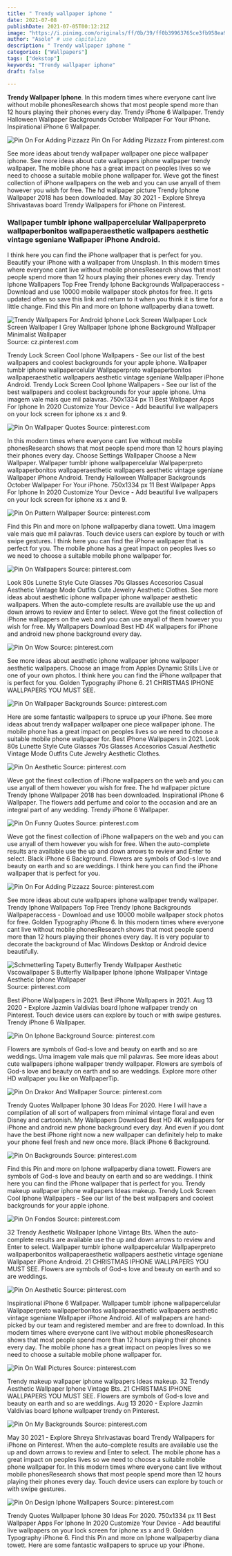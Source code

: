 ```yaml
---
title: " Trendy wallpaper iphone "
date: 2021-07-08
publishDate: 2021-07-05T00:12:21Z
image: "https://i.pinimg.com/originals/ff/0b/39/ff0b39963765ce3fb958ea93424855c2.jpg"
author: "Asole" # use capitalize
description: " Trendy wallpaper iphone "
categories: ["Wallpapers"]
tags: ["dekstop"]
keywords: "Trendy wallpaper iphone"
draft: false

---
```



**Trendy Wallpaper Iphone**. In this modern times where everyone cant live without mobile phonesResearch shows that most people spend more than 12 hours playing their phones every day. Trendy iPhone 6 Wallpaper. Trendy Halloween Wallpaper Backgrounds October Wallpaper For Your iPhone. Inspirational iPhone 6 Wallpaper.

![Pin On For Adding Pizzazz](https://i.pinimg.com/originals/cb/83/5e/cb835ef2b2fcab482203be8a6acd7f3a.jpg "Pin On For Adding Pizzazz")
Pin On For Adding Pizzazz From pinterest.com


See more ideas about trendy wallpaper wallpaper one piece wallpaper iphone. See more ideas about cute wallpapers iphone wallpaper trendy wallpaper. The mobile phone has a great impact on peoples lives so we need to choose a suitable mobile phone wallpaper for. Weve got the finest collection of iPhone wallpapers on the web and you can use anyall of them however you wish for free. The hd wallpaper picture Trendy Iphone Wallpaper 2018 has been downloaded. May 30 2021 - Explore Shreya Shrivastavas board Trendy Wallpapers for iPhone on Pinterest.

### Wallpaper tumblr iphone wallpapercelular Wallpaperpreto wallpaperbonitos wallpaperaesthetic wallpapers aesthetic vintage sgeniane Wallpaper iPhone Android.

I think here you can find the iPhone wallpaper that is perfect for you. Beautify your iPhone with a wallpaper from Unsplash. In this modern times where everyone cant live without mobile phonesResearch shows that most people spend more than 12 hours playing their phones every day. Trendy Iphone Wallpapers Top Free Trendy Iphone Backgrounds Wallpaperaccess - Download and use 10000 mobile wallpaper stock photos for free. It gets updated often so save this link and return to it when you think it is time for a little change. Find this Pin and more on Iphone wallpaperby diana towett.


![Trendy Wallpapers For Android Iphone Lock Screen Wallpaper Lock Screen Wallpaper I Grey Wallpaper Iphone Iphone Background Wallpaper Minimalist Wallpaper](https://i.pinimg.com/564x/d4/68/86/d4688628ce8a11bc6f19fca1d338ba71.jpg "Trendy Wallpapers For Android Iphone Lock Screen Wallpaper Lock Screen Wallpaper I Grey Wallpaper Iphone Iphone Background Wallpaper Minimalist Wallpaper")
Source: cz.pinterest.com

Trendy Lock Screen Cool Iphone Wallpapers - See our list of the best wallpapers and coolest backgrounds for your apple iphone. Wallpaper tumblr iphone wallpapercelular Wallpaperpreto wallpaperbonitos wallpaperaesthetic wallpapers aesthetic vintage sgeniane Wallpaper iPhone Android. Trendy Lock Screen Cool Iphone Wallpapers - See our list of the best wallpapers and coolest backgrounds for your apple iphone. Uma imagem vale mais que mil palavras. 750x1334 px 11 Best Wallpaper Apps For Iphone In 2020 Customize Your Device - Add beautiful live wallpapers on your lock screen for iphone xs x and 9.

![Pin On Wallpaper Quotes](https://i.pinimg.com/originals/81/3f/24/813f2432f7f12d65be4eaba126451bf5.jpg "Pin On Wallpaper Quotes")
Source: pinterest.com

In this modern times where everyone cant live without mobile phonesResearch shows that most people spend more than 12 hours playing their phones every day. Choose Settings Wallpaper Choose a New Wallpaper. Wallpaper tumblr iphone wallpapercelular Wallpaperpreto wallpaperbonitos wallpaperaesthetic wallpapers aesthetic vintage sgeniane Wallpaper iPhone Android. Trendy Halloween Wallpaper Backgrounds October Wallpaper For Your iPhone. 750x1334 px 11 Best Wallpaper Apps For Iphone In 2020 Customize Your Device - Add beautiful live wallpapers on your lock screen for iphone xs x and 9.

![Pin On Pattern Wallpaper](https://i.pinimg.com/564x/ba/fe/12/bafe124184627de5c9a5d5d82e12873a.jpg "Pin On Pattern Wallpaper")
Source: pinterest.com

Find this Pin and more on Iphone wallpaperby diana towett. Uma imagem vale mais que mil palavras. Touch device users can explore by touch or with swipe gestures. I think here you can find the iPhone wallpaper that is perfect for you. The mobile phone has a great impact on peoples lives so we need to choose a suitable mobile phone wallpaper for.

![Pin On Wallpapers](https://i.pinimg.com/474x/17/f9/95/17f9959597b04bad0ca26328e5f2c271.jpg "Pin On Wallpapers")
Source: pinterest.com

Look 80s Lunette Style Cute Glasses 70s Glasses Accesorios Casual Aesthetic Vintage Mode Outfits Cute Jewelry Aesthetic Clothes. See more ideas about aesthetic iphone wallpaper iphone wallpaper aesthetic wallpapers. When the auto-complete results are available use the up and down arrows to review and Enter to select. Weve got the finest collection of iPhone wallpapers on the web and you can use anyall of them however you wish for free. My Wallpapers Download Best HD 4K wallpapers for iPhone and android new phone background every day.

![Pin On Wow](https://i.pinimg.com/474x/5e/13/e7/5e13e7cab0e6951ad4ff16f9e62eb57d.jpg "Pin On Wow")
Source: pinterest.com

See more ideas about aesthetic iphone wallpaper iphone wallpaper aesthetic wallpapers. Choose an image from Apples Dynamic Stills Live or one of your own photos. I think here you can find the iPhone wallpaper that is perfect for you. Golden Typography iPhone 6. 21 CHRISTMAS IPHONE WALLPAPERS YOU MUST SEE.

![Pin On Wallpaper Backgrounds](https://i.pinimg.com/474x/1f/16/50/1f165086a519fbeef914b155b8c09349.jpg "Pin On Wallpaper Backgrounds")
Source: pinterest.com

Here are some fantastic wallpapers to spruce up your iPhone. See more ideas about trendy wallpaper wallpaper one piece wallpaper iphone. The mobile phone has a great impact on peoples lives so we need to choose a suitable mobile phone wallpaper for. Best iPhone Wallpapers in 2021. Look 80s Lunette Style Cute Glasses 70s Glasses Accesorios Casual Aesthetic Vintage Mode Outfits Cute Jewelry Aesthetic Clothes.

![Pin On Aesthetic](https://i.pinimg.com/474x/24/10/2c/24102c1933b53199111a43f9f4f64779.jpg "Pin On Aesthetic")
Source: pinterest.com

Weve got the finest collection of iPhone wallpapers on the web and you can use anyall of them however you wish for free. The hd wallpaper picture Trendy Iphone Wallpaper 2018 has been downloaded. Inspirational iPhone 6 Wallpaper. The flowers add perfume and color to the occasion and are an integral part of any wedding. Trendy iPhone 6 Wallpaper.

![Pin On Funny Quotes](https://i.pinimg.com/474x/62/4d/bd/624dbdc046c56075ef84ed47ba87c2ac.jpg "Pin On Funny Quotes")
Source: pinterest.com

Weve got the finest collection of iPhone wallpapers on the web and you can use anyall of them however you wish for free. When the auto-complete results are available use the up and down arrows to review and Enter to select. Black iPhone 6 Background. Flowers are symbols of God-s love and beauty on earth and so are weddings. I think here you can find the iPhone wallpaper that is perfect for you.

![Pin On For Adding Pizzazz](https://i.pinimg.com/originals/cb/83/5e/cb835ef2b2fcab482203be8a6acd7f3a.jpg "Pin On For Adding Pizzazz")
Source: pinterest.com

See more ideas about cute wallpapers iphone wallpaper trendy wallpaper. Trendy Iphone Wallpapers Top Free Trendy Iphone Backgrounds Wallpaperaccess - Download and use 10000 mobile wallpaper stock photos for free. Golden Typography iPhone 6. In this modern times where everyone cant live without mobile phonesResearch shows that most people spend more than 12 hours playing their phones every day. It is very popular to decorate the background of Mac Windows Desktop or Android device beautifully.

![Schmetterling Tapety Butterfly Trendy Wallpaper Aesthetic Vscowallpaper S Butterfly Wallpaper Iphone Iphone Wallpaper Vintage Aesthetic Iphone Wallpaper](https://i.pinimg.com/originals/07/d0/59/07d059237bc6619097b62549bcabf60e.jpg "Schmetterling Tapety Butterfly Trendy Wallpaper Aesthetic Vscowallpaper S Butterfly Wallpaper Iphone Iphone Wallpaper Vintage Aesthetic Iphone Wallpaper")
Source: pinterest.com

Best iPhone Wallpapers in 2021. Best iPhone Wallpapers in 2021. Aug 13 2020 - Explore Jazmin Valdivias board Iphone wallpaper trendy on Pinterest. Touch device users can explore by touch or with swipe gestures. Trendy iPhone 6 Wallpaper.

![Pin On Iphone Background](https://i.pinimg.com/474x/d6/89/bd/d689bd68cc52cb0186c0d24a405e8f0a.jpg "Pin On Iphone Background")
Source: pinterest.com

Flowers are symbols of God-s love and beauty on earth and so are weddings. Uma imagem vale mais que mil palavras. See more ideas about cute wallpapers iphone wallpaper trendy wallpaper. Flowers are symbols of God-s love and beauty on earth and so are weddings. Explore more other HD wallpaper you like on WallpaperTip.

![Pin On Drakor And Wallpaper](https://i.pinimg.com/originals/79/ce/fc/79cefc04283c4336e274655ac38c0a4f.jpg "Pin On Drakor And Wallpaper")
Source: pinterest.com

Trendy Quotes Wallpaper Iphone 30 Ideas For 2020. Here I will have a compilation of all sort of wallpapers from minimal vintage floral and even Disney and cartoonish. My Wallpapers Download Best HD 4K wallpapers for iPhone and android new phone background every day. And even if you dont have the best iPhone right now a new wallpaper can definitely help to make your phone feel fresh and new once more. Black iPhone 6 Background.

![Pin On Backgrounds](https://i.pinimg.com/originals/0c/60/7a/0c607a33bc8949c8482356e0637a03ae.jpg "Pin On Backgrounds")
Source: pinterest.com

Find this Pin and more on Iphone wallpaperby diana towett. Flowers are symbols of God-s love and beauty on earth and so are weddings. I think here you can find the iPhone wallpaper that is perfect for you. Trendy makeup wallpaper iphone wallpapers Ideas makeup. Trendy Lock Screen Cool Iphone Wallpapers - See our list of the best wallpapers and coolest backgrounds for your apple iphone.

![Pin On Fondos](https://i.pinimg.com/474x/4d/74/c1/4d74c163d719d17217e0523d515f7cb8.jpg "Pin On Fondos")
Source: pinterest.com

32 Trendy Aesthetic Wallpaper Iphone Vintage Bts. When the auto-complete results are available use the up and down arrows to review and Enter to select. Wallpaper tumblr iphone wallpapercelular Wallpaperpreto wallpaperbonitos wallpaperaesthetic wallpapers aesthetic vintage sgeniane Wallpaper iPhone Android. 21 CHRISTMAS IPHONE WALLPAPERS YOU MUST SEE. Flowers are symbols of God-s love and beauty on earth and so are weddings.

![Pin On Aesthetic](https://i.pinimg.com/474x/58/48/5b/58485b69ce189d4e6b324c8326a5c5c3.jpg "Pin On Aesthetic")
Source: pinterest.com

Inspirational iPhone 6 Wallpaper. Wallpaper tumblr iphone wallpapercelular Wallpaperpreto wallpaperbonitos wallpaperaesthetic wallpapers aesthetic vintage sgeniane Wallpaper iPhone Android. All of wallpapers are hand-picked by our team and registered member and are free to download. In this modern times where everyone cant live without mobile phonesResearch shows that most people spend more than 12 hours playing their phones every day. The mobile phone has a great impact on peoples lives so we need to choose a suitable mobile phone wallpaper for.

![Pin On Wall Pictures](https://i.pinimg.com/originals/cd/03/09/cd0309342ba7c8e7518db4fea520f0b7.jpg "Pin On Wall Pictures")
Source: pinterest.com

Trendy makeup wallpaper iphone wallpapers Ideas makeup. 32 Trendy Aesthetic Wallpaper Iphone Vintage Bts. 21 CHRISTMAS IPHONE WALLPAPERS YOU MUST SEE. Flowers are symbols of God-s love and beauty on earth and so are weddings. Aug 13 2020 - Explore Jazmin Valdivias board Iphone wallpaper trendy on Pinterest.

![Pin On My Backgrounds](https://i.pinimg.com/736x/1e/bb/b7/1ebbb78f4c1f46e59a79f980df3ff364.jpg "Pin On My Backgrounds")
Source: pinterest.com

May 30 2021 - Explore Shreya Shrivastavas board Trendy Wallpapers for iPhone on Pinterest. When the auto-complete results are available use the up and down arrows to review and Enter to select. The mobile phone has a great impact on peoples lives so we need to choose a suitable mobile phone wallpaper for. In this modern times where everyone cant live without mobile phonesResearch shows that most people spend more than 12 hours playing their phones every day. Touch device users can explore by touch or with swipe gestures.

![Pin On Design Iphone Wallpapers](https://i.pinimg.com/originals/ff/0b/39/ff0b39963765ce3fb958ea93424855c2.jpg "Pin On Design Iphone Wallpapers")
Source: pinterest.com

Trendy Quotes Wallpaper Iphone 30 Ideas For 2020. 750x1334 px 11 Best Wallpaper Apps For Iphone In 2020 Customize Your Device - Add beautiful live wallpapers on your lock screen for iphone xs x and 9. Golden Typography iPhone 6. Find this Pin and more on Iphone wallpaperby diana towett. Here are some fantastic wallpapers to spruce up your iPhone.

